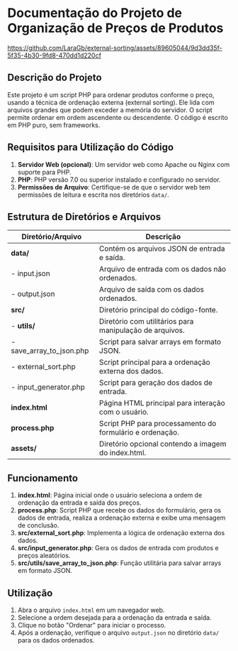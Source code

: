 # Documentação do Projeto de Organização de Preços de Produtos




https://github.com/LaraGb/external-sorting/assets/89605044/9d3dd35f-5f35-4b30-9fd8-470dd1d220cf






## Descrição do Projeto

Este projeto é um script PHP para ordenar produtos conforme o preço, usando a técnica de ordenação externa (external sorting). Ele lida com arquivos grandes que podem exceder a memória do servidor. O script permite ordenar em ordem ascendente ou descendente. O código é escrito em PHP puro, sem frameworks.

## Requisitos para Utilização do Código

1. **Servidor Web (opcional)**: Um servidor web como Apache ou Nginx com suporte para PHP.
2. **PHP**: PHP versão 7.0 ou superior instalado e configurado no servidor.
3. **Permissões de Arquivo**: Certifique-se de que o servidor web tem permissões de leitura e escrita nos diretórios `data/`.



## Estrutura de Diretórios e Arquivos

| Diretório/Arquivo             | Descrição                                                 |
|------------------------------|-----------------------------------------------------------|
| **data/**                    | Contém os arquivos JSON de entrada e saída.               |
| - input.json                  | Arquivo de entrada com os dados não ordenados.            |
| - output.json                 | Arquivo de saída com os dados ordenados.                  |
| **src/**                     | Diretório principal do código-fonte.                       |
| - **utils/**                  | Diretório com utilitários para manipulação de arquivos.   |
|   - save_array_to_json.php    | Script para salvar arrays em formato JSON.                |
| - external_sort.php           | Script principal para a ordenação externa dos dados.      |
| - input_generator.php         | Script para geração dos dados de entrada.                 |
| **index.html**               | Página HTML principal para interação com o usuário.       |
| **process.php**              | Script PHP para processamento do formulário e ordenação.  |
| **assets/**                  | Diretório opcional contendo a imagem do index.html.|



## Funcionamento

1. **index.html**: Página inicial onde o usuário seleciona a ordem de ordenação da entrada e saída dos preços.
2. **process.php**: Script PHP que recebe os dados do formulário, gera os dados de entrada, realiza a ordenação externa e exibe uma mensagem de conclusão.
3. **src/external_sort.php**: Implementa a lógica de ordenação externa dos dados.
4. **src/input_generator.php**: Gera os dados de entrada com produtos e preços aleatórios.
5. **src/utils/save_array_to_json.php**: Função utilitária para salvar arrays em formato JSON.

## Utilização

1. Abra o arquivo `index.html` em um navegador web.
2. Selecione a ordem desejada para a ordenação da entrada e saída.
3. Clique no botão "Ordenar" para iniciar o processo.
4. Após a ordenação, verifique o arquivo `output.json` no diretório `data/` para os dados ordenados.




